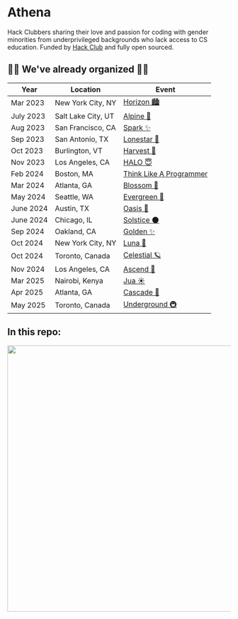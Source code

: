 # Athena
Hack Clubbers sharing their love and passion for coding with gender minorities from underprivileged backgrounds who lack access to CS education. Funded by [Hack Club](https://hackclub.com) and fully open sourced. 

## 🫶🏼 We've already organized 🫶🏼 

| Year | Location |  Event                                          |
| ---- | ---- | ----------------------------------------------------|
| Mar 2023 | New York City, NY | [Horizon 🏙️](https://github.com/hackclub/horizon) |
| July 2023 | Salt Lake City, UT | [Alpine 🧸](https://github.com/hackclub/alpine) |
| Aug 2023 | San Francisco, CA | [Spark ✨](https://github.com/hackclub/spark) |
| Sep 2023 | San Antonio, TX | [Lonestar 🤠](https://github.com/hackclub/lonestar) |
| Oct 2023 | Burlington, VT | [Harvest 🎃](https://github.com/hackclub/harvest) |
| Nov 2023 | Los Angeles, CA | [HALO 😇](https://github.com/hackclub/halo) |
| Feb 2024 | Boston, MA | [Think Like A Programmer](https://tlap.hackclub.com/) |
| Mar 2024 | Atlanta, GA | [Blossom 🌸](https://github.com/hackclub/blossom)|
| May 2024 | Seattle, WA | [Evergreen 🌲](https://github.com/hackclub/evergreen)|
| June 2024 | Austin, TX | [Oasis 🌴](https://github.com/hackclub/oasis) |
| June 2024 | Chicago, IL | [Solstice ‭🌑 ](https://github.com/hackclub/solstice) |
| Sep 2024 | Oakland, CA | [Golden ✨](https://github.com/hackclub/golden) |
| Oct 2024 | New York City, NY | [Luna 🌙 ](https://luna.hackclub.com) | 
| Oct 2024 | Toronto, Canada | [Celestial 🪐](https://github.com/emma-x1/Toronto-DoS-Celestial) | 
| Nov 2024 | Los Angeles, CA | [Ascend 🚀](https://github.com/hackclub/ascend) |
| Mar 2025 | Nairobi, Kenya | [Jua ☀️](https://github.com/v1peridae/jua) |
| Apr 2025 | Atlanta, GA | [Cascade 🌊](https://github.com/hackclub/cascade) |
| May 2025 | Toronto, Canada | [Underground 🚇](https://underground.hackclub.com/) |

## In this repo:

<img src="https://cloud-rbgeyix3i-hack-club-bot.vercel.app/0gh-readme.png" width="600" />
